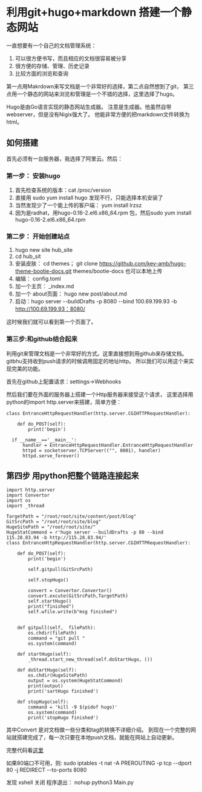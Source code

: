

# 利用git+hugo+markdown  搭建一个静态网站

一直想要有一个自己的文档管理系统：
  1. 可以很方便书写，而且相应的文档很容易被分享
  2. 很方便的存储、管理、历史记录
  3. 比较方面的浏览和查询

第一点用Makrdown来写文档是一个非常好的选择，第二点自然想到了git，
第三点用一个静态的网站来浏览和管理是一个不错的选择，这里选择了hugo。

Hugo是由Go语言实现的静态网站生成器。 注意是生成器。他虽然自带webserver，但是没有Nigix强大了。
他能非常方便的把markdown文件转换为html。


## 如何搭建

首先必须有一台服务器，我选择了阿里云。然后：

### 第一步： 安装hugo

1. 首先检查系统的版本：cat /proc/version
2. 直接用 sudo yum install hugo 发现不行，只能选择本机安装了
3. 当然发现少了一个能上传的客户端： yum install lrzsz
4. 因为是radhat，用hugo-0.16-2.el6.x86_64.rpm 包，然后sudo yum install hugo-0.16-2.el6.x86_64.rpm

### 第二步： 开始创建站点

1. hugo new site  hub_site
2. cd hub_sit
3. 安装皮肤： cd themes； git clone https://github.com/key-amb/hugo-theme-bootie-docs.git themes/bootie-docs
 也可以本地上传
4. 编辑： config.toml
5. 加一个主页： _index.md
6. 加一个 about页面： hugo new post/about.md
7. 启动：hugo server --buildDrafts -p 8080 --bind 100.69.199.93 -b http://100.69.199.93：8080/

这时候我们就可以看到第一个页面了。

### 第三步:和github结合起来
利用git来管理文档是一个非常好的方式。这里直接想到用github来存储文档。gitbhu支持收到push请求的时候调用固定的地址http。
 所以我们可以用这个来实现完美的功能。

 首先在github上配置请求：settings->Webhooks

 然后我们要在外面的服务器上搭建一个Http服务器来接受这个请求， 这里选择用python的import http.server来搭建，简单方便：

```
class EntranceHttpRequestHandler(http.server.CGIHTTPRequestHandler):

    def do_POST(self):
        print('begin')

  if __name__=='__main__':
      handler = EntranceHttpRequestHandler.EntranceHttpRequestHandler
      httpd = socketserver.TCPServer(("", 8001), handler)
      httpd.serve_forever()
```
## 第四步 用python把整个链路连接起来

```
import http.server
import Convertor
import os
import _thread

TargetPath = "/root/root/site/content/post/blog"
GitSrcPath = "/root/root/site/blog"
HugeSitePath = "/root/root/site/"
HugeStatCommond = r'hugo server --buildDrafts -p 80 --bind 115.28.83.94 -b http://115.28.83.94/'
class EntranceHttpRequestHandler(http.server.CGIHTTPRequestHandler):

    def do_POST(self):
        print('begin')

        self.gitpull(GitSrcPath)

        self.stopHugo()

        convert = Convertor.Convertor()
        convert.excute(GitSrcPath,TargetPath)
        self.startHugo()
        print("finished")
        self.wfile.write(b"msg finished")


    def gitpull(self,  filePath):
        os.chdir(filePath)
        command = "git pull "
        os.system(command)

    def startHugo(self):
        _thread.start_new_thread(self.doStartHugo, ())

    def doStartHugo(self):
        os.chdir(HugeSitePath)
        output = os.system(HugeStatCommond)
        print(output)
        print('sartHugo finished')

    def stopHugo(self):
        command = 'kill -9 $(pidof hugo)'
        os.system(command)
        print('stopHugo finished')

```
其中Convert 是对文档做一些分类和tag的转换不详细介绍。
到现在一个完整的网站就搭建完成了，每一次只要在本地push文档，就能在网站上自动更新。

完整代码看[这里](https://github.com/sld666666/PythonProject/tree/master/hugo_convertor)

如果80端口不可用，则:
sudo iptables -t nat -A PREROUTING -p tcp --dport 80 -j REDIRECT --to-ports 8080

发现 xshell 关闭 程序退出：
nohup python3 Main.py

